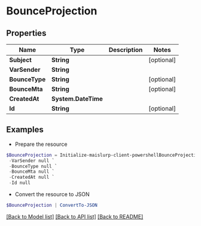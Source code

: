 # BounceProjection
## Properties

Name | Type | Description | Notes
------------ | ------------- | ------------- | -------------
**Subject** | **String** |  | [optional] 
**VarSender** | **String** |  | 
**BounceType** | **String** |  | [optional] 
**BounceMta** | **String** |  | [optional] 
**CreatedAt** | **System.DateTime** |  | 
**Id** | **String** |  | [optional] 

## Examples

- Prepare the resource
```powershell
$BounceProjection = Initialize-maislurp-client-powershellBounceProjection  -Subject null `
 -VarSender null `
 -BounceType null `
 -BounceMta null `
 -CreatedAt null `
 -Id null
```

- Convert the resource to JSON
```powershell
$BounceProjection | ConvertTo-JSON
```

[[Back to Model list]](../README#documentation-for-models) [[Back to API list]](../README#documentation-for-api-endpoints) [[Back to README]](../README)

